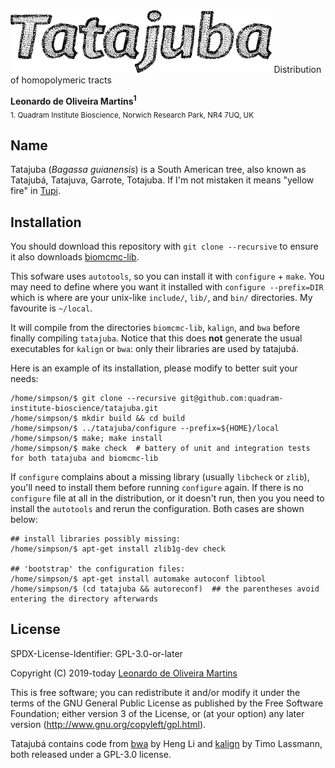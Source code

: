 <img src="recipe/tatajuba-text.png" height="100" alt="Tatajuba">
Distribution of homopolymeric tracts


__Leonardo de Oliveira Martins<sup>1</sup>__
<br>
<sub>1. Quadram Institute Bioscience, Norwich Research Park, NR4 7UQ, UK</sub>

## Name
Tatajuba (_Bagassa guianensis_) is a South American tree, also known as Tatajubá, Tatajuva, Garrote, Totajuba.
If I'm not mistaken it means "yellow fire" in [Tupi](https://en.wikipedia.org/wiki/Tupi_language).

## Installation
You should download this repository with `git clone --recursive` to ensure it also downloads
[biomcmc-lib](https://github.com/quadram-institute-bioscience/biomcmc-lib).

This sofware uses `autotools`, so you can install it with `configure` + `make`. 
You may need to define where you want it installed with `configure --prefix=DIR` which is where are your unix-like
`include/`, `lib/`, and `bin/` directories. My favourite is `~/local`. 

It will compile from the directories `biomcmc-lib`, `kalign`, and `bwa` before finally compiling `tatajuba`.
Notice that this does **not** generate the usual executables for `kalign` or `bwa`: only their libraries are used by
tatajubá.

Here is an example of its installation, please modify to better suit your needs:

```[bash]
/home/simpson/$ git clone --recursive git@github.com:quadram-institute-bioscience/tatajuba.git
/home/simpson/$ mkdir build && cd build
/home/simpson/$ ../tatajuba/configure --prefix=${HOME}/local
/home/simpson/$ make; make install
/home/simpson/$ make check  # battery of unit and integration tests for both tatajuba and biomcmc-lib
```

If `configure` complains about a missing library (usually `libcheck` or `zlib`), you'll need to install them before 
running `configure` again.
If there is no `configure` file at all in the distribution, or it doesn't run, then you you need to install the
`autotools` and rerun the configuration. 
Both cases are shown below:

```[bash]
## install libraries possibly missing:
/home/simpson/$ apt-get install zlib1g-dev check

## 'bootstrap' the configuration files:
/home/simpson/$ apt-get install automake autoconf libtool 
/home/simpson/$ (cd tatajuba && autoreconf)  ## the parentheses avoid entering the directory afterwards
```


## License
SPDX-License-Identifier: GPL-3.0-or-later

Copyright (C) 2019-today  [Leonardo de Oliveira Martins](https://github.com/leomrtns)

This is free software; you can redistribute it and/or modify it under the terms of the GNU General Public
License as published by the Free Software Foundation; either version 3 of the License, or (at your option) any later
version (http://www.gnu.org/copyleft/gpl.html).

Tatajubá contains code from [bwa](https://github.com/lh3/bwa) by Heng Li and [kalign](https://github.com/TimoLassmann/kalign.git) by Timo Lassmann,
both released under a GPL-3.0 license.
